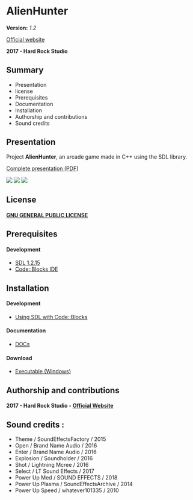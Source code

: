# AlienHunter
__Version:__ _1.2_

[Official website]()

__2017 - Hard Rock Studio__

## Summary
* Presentation
* license
* Prerequisites
* Documentation
* Installation
* Authorship and contributions
* Sound credits

## Presentation
Project __AlienHunter__, an arcade game made in C++ using the SDL library.

[Complete presentation (PDF)]()

![](https://drive.google.com/uc?id=1nMbHOBRAid5IAwkqCGt96Czs3mcmdn6M)
![](https://drive.google.com/uc?id=1elVQ0scD7u1PO_MpN901Lkjs2rK1WbuN)
![](https://drive.google.com/uc?id=1LCvxh32fbvtyrWb-HgXWsme05UBykKGH)

## License
#### [GNU GENERAL PUBLIC LICENSE](https://drive.google.com/open?id=11ZTUlB6qpoKk_XgD6_dtKntQOfCsuQj8)

## Prerequisites
#### Development
* [SDL 1.2.15](https://www.libsdl.org/)
* [Code::Blocks IDE](http://www.codeblocks.org/)

## Installation
#### Development
* [Using SDL with Code::Blocks](http://wiki.codeblocks.org/index.php/Using_SDL_with_Code::Blocks)

#### Documentation
* [DOCs]()

#### Download
* [Executable (Windows)](https://drive.google.com/open?id=1Pu8-yt9uKiHALe-sOA3lgEXHZfI5_3Tm)

## Authorship and contributions
#### 2017 - Hard Rock Studio - [Official Website]()

## Sound credits :
* Theme / SoundEffectsFactory / 2015
* Open / Brand Name Audio / 2016
* Enter / Brand Name Audio / 2016
* Explosion / Soundholder / 2016
* Shot / Lightning Mcree / 2016
* Select / LT Sound Effects / 2017
* Power Up Med / SOUND EFFECTS / 2018
* Power Up Plasma / SoundEffectsArchive / 2014
* Power Up Speed / whatever101335 / 2010
